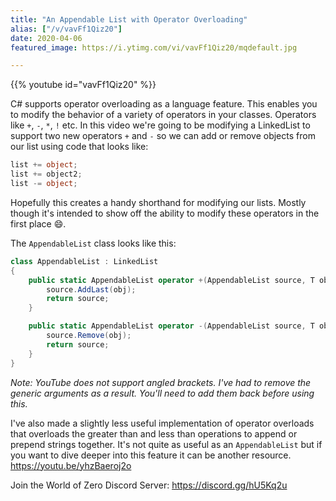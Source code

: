 ```yaml
---
title: "An Appendable List with Operator Overloading"
alias: ["/v/vavFf1Qiz20"]
date: 2020-04-06
featured_image: https://i.ytimg.com/vi/vavFf1Qiz20/mqdefault.jpg

---
```


{{% youtube id="vavFf1Qiz20" %}}

C# supports operator overloading as a language feature. This enables you to modify the behavior of a variety of operators in your classes. Operators like `+`, `-`, `*`, `!` etc. In this video we're going to be modifying a LinkedList to support two new operators `+` and `-` so we can add or remove objects from our list using code that looks like:

```csharp
list += object;
list += object2;
list -= object;
```

Hopefully this creates a handy shorthand for modifying our lists. Mostly though it's intended to show off the ability to modify these operators in the first place 😄.

The `AppendableList` class looks like this:

```csharp
class AppendableList : LinkedList
{
    public static AppendableList operator +(AppendableList source, T obj) {
        source.AddLast(obj);
        return source;
    }

    public static AppendableList operator -(AppendableList source, T obj) {
        source.Remove(obj);
        return source;
    }
}
```

*Note: YouTube does not support angled brackets. I've had to remove the generic arguments as a result. You'll need to add them back before using this.*

I've also made a slightly less useful implementation of operator overloads that overloads the greater than and less than operations to append or prepend strings together. It's not quite as useful as an `AppendableList` but if you want to dive deeper into this feature it can be another resource. https://youtu.be/yhzBaeroj2o

Join the World of Zero Discord Server: https://discord.gg/hU5Kq2u